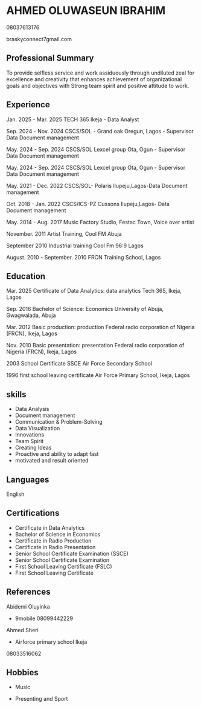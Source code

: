 # AHMED OLUWASEUN IBRAHIM 

08037613176 

braskyconnect7gmail.com 

 ## Professional Summary 

 To provide selfless service and work assiduously through undiluted zeal for excellence and creativity that enhances achievement of organizational goals and objectives with Strong team spirit and positive attitude to work. 

 ## Experience

Jan. 2025 - Mar. 2025                            TECH 365 Ikeja - Data Analyst

Sep. 2024 - Nov. 2024                            CSCS/SOL - Grand oak Oregun, Lagos - Supervisor Data Document management 

May. 2024 - Sep. 2024                            CSCS/SOL Lexcel group Ota, Ogun - Supervisor Data Document management 

May. 2024 - Sep. 2024                            CSCS/SOL Lexcel group Ota, Ogun - Supervisor Data Document management 

May. 2021 - Dec. 2022                            CSCS/SOL- Polaris  Ilupeju,Lagos-Data Document management 

Oct. 2018 - Jan. 2022                            CSCS/ICS-PZ Cussons  Ilupeju,Lagos- Data Document management

May. 2014 - Aug. 2017                            Music Factory Studio, Festac Town, Voice over artist 

November. 2011                                   Artist Training, Cool FM Abuja                                          

September 2010                                   Industrial training Cool Fm 96:9 Lagos 

August. 2010 - September. 2010                   FRCN Training School, Lagos 

## Education 

Mar. 2025                                       Certificate of Data Analytics: data analytics 
                                                Tech 365, Ikeja, Lagos 

                                                
Sep. 2016                                        Bachelor of Science: Economics 
                                                 University of Abuja, Gwagwalada, Abuja 


Mar. 2012                                        Basic production: production 
                                                 Federal radio corporation of Nigeria (FRCN), Ikeja, Lagos 
                                                 

Nov. 2010                                        Basic presentation: presentation 
                                                 Federal radio corporation of Nigeria (FRCN), Ikeja, Lagos
                                                 
2003                                             School Certificate SSCE Air Force Secondary School 
                                                                            

1996                                             first school leaving certificate 
                                                 Air Force Primary School, Ikeja, Lagos



## skills 

- Data Analysis 
- Document management 
- Communication & Problem-Solving 
- Data Visualization 
- Innovations 
- Team Spirit 
- Creating Ideas 
- Proactive and ability to adapt fast 
- motivated and result oriented

  
## Languages 

English 

## Certifications 

- Certificate in Data Analytics 
- Bachelor of Science in Economics 
- Certificate in Radio Production 
- Certificate in Radio Presentation 
- Senior School Certificate Examination (SSCE) 
- Senior School Certificate Examination 
- First School Leaving Certificate (FSLC) 
- First School Leaving Certificate

## References 

Abidemi Oluyinka 

- 9mobile 08099442229 

Ahmed Sheri 

- Airforce primary school Ikeja 

08033516062 

 
 
## Hobbies 

- Music 

- Presenting and Sport 

 


 




                                                 
                                                                        


 

 

 

           

 

